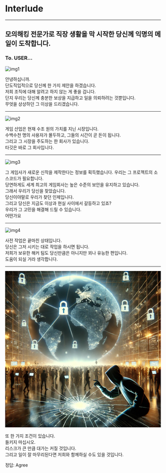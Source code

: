 # Interlude

---
모의해킹 전문가로 직장 생활을 막 시작한 당신께 익명의 메일이 도착합니다.
---

### To. USER...
![img1](../img/DALL·~1.PNG)

안녕하십니까.  
단도직입적으로 당신께 한 가지 제안을 하겠습니다.  
저희 조직에 대해 알려고 하지 않는 게 좋을 겁니다.  
단지 우리는 당신께 충분한 보상을 지급하고 일을 의뢰하려는 것뿐입니다.  
무엇을 상상하던 그 이상을 드리겠습니다.  

---
![img2](../img/DALL·~2.PNG)

게임 산업은 현재 수조 원의 가치를 지닌 시장입니다.  
수백수천 명의 사용자가 몰두하고, 그들의 시간이 곧 돈이 됩니다.  
그리고 그 시장을 주도하는 한 회사가 있습니다.  
타깃은 바로 그 회사입니다.  

---
![img3](../img/DALL·~4.PNG)

그 게임사가 새로운 신작을 제작한다는 정보를 획득했습니다.  우리는 그 프로젝트의 소스코드가 필요합니다.  
당연하게도 세계 최고의 게임회사는 높은 수준의 보안을 유지하고 있습니다.  
그래서 우리가 당신을 찾았습니다.  
당신이야말로 우리가 찾던 인제입니다.  
그리고 당신은 지금도 이상과 현실 사이에서 갈등하고 있죠?  
우리가 그 고민을 해결해 드릴 수 있습니다.  
어떤가요  

---
![img4](../img/DALL·~3.PNG)

사전 작업은 끝마친 상태입니다.  
당신은 그저 시키는 대로 작업을 하시면 됩니다.  
저희가 보유한 해커 팀도 당신만큼은 아니지만 꾀나 유능한 편입니다.  
도움이 되실 거라 생각합니다.  

---
![img5](../img/DA04FA~1.PNG)

또 한 가지 조건이 있습니다.  
들키지 마십시오.  
리스크가 큰 만큼 대가는 커질 것입니다.  
그리고 일이 잘 마무리된다면 저희와 함께하실 수도 있을 것입니다.  

정답: Agree